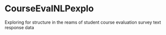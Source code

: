 # CourseEvalNLPexplo
Exploring for structure in the reams of student course evaluation survey text response data
